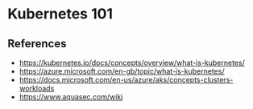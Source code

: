 # Kubernetes 101

## References

* <https://kubernetes.io/docs/concepts/overview/what-is-kubernetes/>
* <https://azure.microsoft.com/en-gb/topic/what-is-kubernetes/>
* <https://docs.microsoft.com/en-us/azure/aks/concepts-clusters-workloads>
* <https://www.aquasec.com/wiki>
